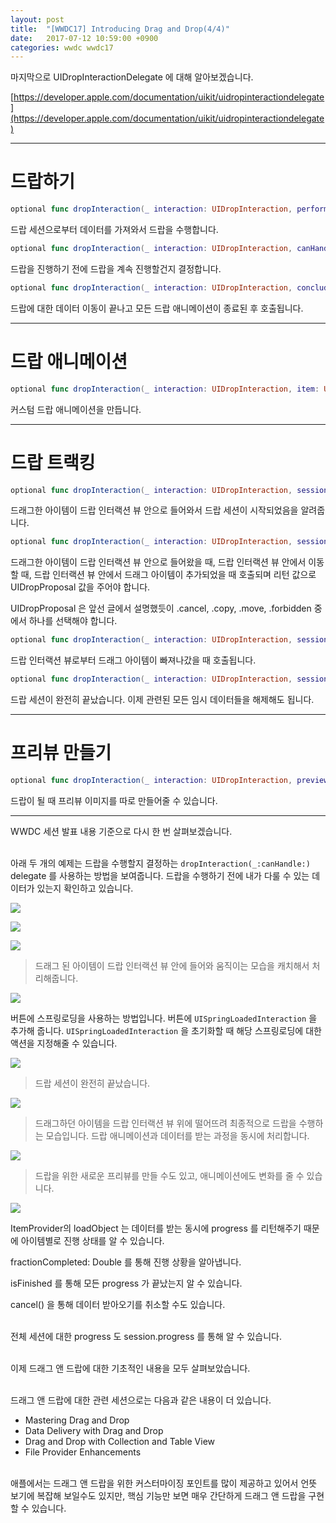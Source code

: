 ```yaml
---
layout: post
title:  "[WWDC17] Introducing Drag and Drop(4/4)"
date:   2017-07-12 10:59:00 +0900
categories: wwdc wwdc17 
---
```


마지막으로 UIDropInteractionDelegate 에 대해 알아보겠습니다.

[https://developer.apple.com/documentation/uikit/uidropinteractiondelegate](https://developer.apple.com/documentation/uikit/uidropinteractiondelegate)

---

# 드랍하기
``` swift
optional func dropInteraction(_ interaction: UIDropInteraction, performDrop session: UIDropSession)
```
드랍 세션으로부터 데이터를 가져와서 드랍을 수행합니다.

``` swift
optional func dropInteraction(_ interaction: UIDropInteraction, canHandle session: UIDropSession) -> Bool
```
드랍을 진행하기 전에 드랍을 계속 진행할건지 결정합니다.

``` swift
optional func dropInteraction(_ interaction: UIDropInteraction, concludeDrop session: UIDropSession)
```
드랍에 대한 데이터 이동이 끝나고 모든 드랍 애니메이션이 종료된 후 호출됩니다.

---

# 드랍 애니메이션
``` swift
optional func dropInteraction(_ interaction: UIDropInteraction, item: UIDragItem, willAnimateDropWith animator: UIDragAnimating)
```
커스텀 드랍 애니메이션을 만듭니다.

---

# 드랍 트랙킹
``` swift
optional func dropInteraction(_ interaction: UIDropInteraction, sessionDidEnter session: UIDropSession)
```
드래그한 아이템이 드랍 인터랙션 뷰 안으로 들어와서 드랍 세션이 시작되었음을 알려줍니다.

``` swift
optional func dropInteraction(_ interaction: UIDropInteraction, sessionDidUpdate session: UIDropSession) -> UIDropProposal 
```
드래그한 아이템이 드랍 인터랙션 뷰 안으로 들어왔을 때, 드랍 인터랙션 뷰 안에서 이동할 때, 드랍 인터랙션 뷰 안에서 드래그 아이템이 추가되었을 때 호출되며 리턴 값으로 UIDropProposal 값을 주어야 합니다.

UIDropProposal 은 앞선 글에서 설명했듯이 .cancel, .copy, .move, .forbidden 중에서 하나를 선택해야 합니다.

``` swift
optional func dropInteraction(_ interaction: UIDropInteraction, sessionDidExit session: UIDropSession)
```
드랍 인터랙션 뷰로부터 드래그 아이템이 빠져나갔을 때 호출됩니다.

``` swift
optional func dropInteraction(_ interaction: UIDropInteraction, sessionDidEnd session: UIDropSession)
```
드랍 세션이 완전히 끝났습니다. 이제 관련된 모든 임시 데이터들을 해제해도 됩니다.

---

# 프리뷰 만들기
``` swift
optional func dropInteraction(_ interaction: UIDropInteraction, previewForDropping item: UIDragItem, withDefault defaultPreview: UITargetedDragPreview) -> UITargetedDragPreview? 
```
드랍이 될 때 프리뷰 이미지를 따로 만들어줄 수 있습니다.

---

WWDC 세션 발표 내용 기준으로 다시 한 번 살펴보겠습니다.

\
아래 두 개의 예제는 드랍을 수행할지 결정하는 `dropInteraction(_:canHandle:)` delegate 를 사용하는 방법을 보여줍니다. 드랍을 수행하기 전에 내가 다룰 수 있는 데이터가 있는지 확인하고 있습니다.

![](/assets/170710/203_introducing_drag_and_drop24.jpg)

![](/assets/170710/203_introducing_drag_and_drop25.jpg)

![](/assets/170710/203_introducing_drag_and_drop26.jpg)

> 드래그 된 아이템이 드랍 인터랙션 뷰 안에 들어와 움직이는 모습을 캐치해서 처리해줍니다.

![](/assets/170710/203_introducing_drag_and_drop27.jpg)

버튼에 스프링로딩을 사용하는 방법입니다. 버튼에 `UISpringLoadedInteraction` 을 추가해 줍니다. `UISpringLoadedInteraction` 을 초기화할 때 해당 스프링로딩에 대한 액션을 지정해줄 수 있습니다.

![](/assets/170710/203_introducing_drag_and_drop28.jpg)

> 드랍 세션이 완전히 끝났습니다.

![](/assets/170710/203_introducing_drag_and_drop29.jpg)

> 드래그하던 아이템을 드랍 인터랙션 뷰 위에 떨어뜨려 최종적으로 드랍을 수행하는 모습입니다. 드랍 애니메이션과 데이터를 받는 과정을 동시에 처리합니다.

![](/assets/170710/203_introducing_drag_and_drop30.jpg)

> 드랍을 위한 새로운 프리뷰를 만들 수도 있고, 애니메이션에도 변화를 줄 수 있습니다.

![](/assets/170710/203_introducing_drag_and_drop31.jpg)

ItemProvider의 loadObject 는 데이터를 받는 동시에 progress 를 리턴해주기 때문에 아이템별로 진행 상태를 알 수 있습니다.

fractionCompleted: Double 를 통해 진행 상황을 알아냅니다.

isFinished 를 통해 모든 progress 가 끝났는지 알 수 있습니다.

cancel() 을 통해 데이터 받아오기를 취소할 수도 있습니다.

\
전체 세션에 대한 progress 도 session.progress 를 통해 알 수 있습니다.

\
이제 드래그 앤 드랍에 대한 기초적인 내용을 모두 살펴보았습니다.

\
드래그 앤 드랍에 대한 관련 세션으로는 다음과 같은 내용이 더 있습니다.


- Mastering Drag and Drop
- Data Delivery with Drag and Drop
- Drag and Drop with Collection and Table View 
- File Provider Enhancements

\
애플에서는 드래그 앤 드랍을 위한 커스터마이징 포인트를 많이 제공하고 있어서 언뜻 보기에 복잡해 보일수도 있지만, 핵심 기능만 보면 매우 간단하게 드래그 앤 드랍을 구현할 수 있습니다.